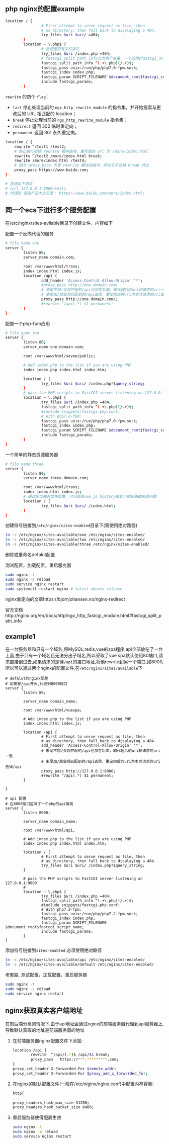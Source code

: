 

## php nginx的配置example

```bash
location / {
                # First attempt to serve request as file, then
                # as directory, then fall back to displaying a 404.
                try_files $uri $uri/ =404;
        }
        location ~ \.php$ {
        		# 检测是否有文件存在
                try_files $uri /index.php =404;
                # fastcgi_split_path_info分为两个变量，一个成为$fastcgi_script_name的值，另一个成为fastcgi_path_info的值
                fastcgi_split_path_info ^(.+\.php)(/.+)$;
                fastcgi_pass unix:/run/php/php7.0-fpm.sock;
                fastcgi_index index.php;
                fastcgi_param SCRIPT_FILENAME $document_root$fastcgi_script_name;
                include fastcgi_params;
        }
```

`rewrite` 的四个 `flag`：

-  `last` 停止处理当前的 `ngx_http_rewrite_module` 的指令集，并开始搜索与更改后的 URL 相匹配的 location；
-  `break` 停止处理当前的 `ngx_http_rewrite_module` 指令集；
-  `redirect` 返回 302 临时重定向；
-  `permanent` 返回 301 永久重定向。

```bash
location / {
    rewrite ^/test1 /test2;
    # 终止执行后续 rewrite 模块指令，重写后的 url 为 /more/index.html
    rewrite ^/test2 /more/index.html break;  
    rewrite /more/index.html /test4;
    # 因为 proxy_pass 不是 rewrite 模块的指令，所以它不会被 break 终止
    proxy_pass https://www.baidu.com; 
}

# 发送如下请求
# curl 127.0.0.1:8080/test1 
# 代理到 百度产品大全页面： https://www.baidu.com/more/index.html;
```



## 同一个ecs下进行多个服务配置

在/etc/nginx/sites-avilable目录下创建文件，内容如下

配置一个反向代理的服务

```bash
# file_name one
server {
        listen 80;
        server_name domain.com;

        root /var/www/html/trans;
        index index.html index.js;
        location /api {
                add_header 'Access-Control-Allow-Origin' '*';
                #proxy_pass http://one.domain.com;
                # 末尾不加/会将匹配的/api也加在后面，即代理后的uri和请求的uri一致
                # 末尾加/就会将匹配到的/api去除，重定向后的uri为本次请求的uri去掉/api
                proxy_pass http://one.domain.com/;
                #rewrite ^/api(.*) $1 permanent;
        }
}
```

配置一个php-fpm应用

```bash
# file_name two
server {
        listen 80;
        server_name one.domain.com;

        root /var/www/html/seven/public;

        # Add index.php to the list if you are using PHP
        index index.php index.html index.htm;

        location / {
                try_files $uri $uri/ /index.php?$query_string;
        }
        # pass the PHP scripts to FastCGI server listening on 127.0.0.1:9000
        location ~ \.php$ {
                try_files $uri /index.php =404;
                fastcgi_split_path_info ^(.+\.php)(/.+)$;
                #include snippets/fastcgi-php.conf;
                # With php7.0-fpm:
                fastcgi_pass unix:/run/php/php7.0-fpm.sock;
                fastcgi_index index.php;
                fastcgi_param SCRIPT_FILENAME $document_root$fastcgi_script_name;
                include fastcgi_params;
        }
}
```

一个简单的静态资源服务器

```bash
# file_name three
server {
        listen 80;
        server_name three.domain.com;

        root /var/www/html/trans;
        index index.html index.js;
        # 通过定位静态文件位置，可以结局vue.js history模式下刷新路由失效问题
        location / {
                try_files $uri $uri/ /index.html;
        }
}
```

创建符号链接到``/etc/nginx/sites-enabled``目录下(需使用绝对路径)

```bash
ln -s /etc/nginx/sites-available/one /etc/nginx/sites-enabled/
ln -s /etc/nginx/sites-available/two /etc/nginx/sites-enabled/
ln -s /etc/nginx/sites-available/three /etc/nginx/sites-enabled/
```

删除或重命名defalut配置

测试配置，加载配置，重启服务器

```bash
sudo nginx -t
sudo nginx -s reload
sudo service nginx restart
sudo systemctl restart nginx # latest ubuntu release
```



nginx重定向的文章https://bjornjohansen.no/nginx-redirect

官方文档http://nginx.org/en/docs/http/ngx_http_fastcgi_module.html#fastcgi_split_path_info



## example1

在一台服务器和只有一个域名,将MySQL,redis,vue的spa程序,api全部放在了一台上面,由于只有一个域名且无法分出子域名,所以采取了vue spa默认使用80端口,请求直接倒过去,如果请求的是待``/api``的接口地址,将他rewrite到另一个端口,如8000,所以可以通过两个nginx的配置文件,在``/etc/nginx/sites/available``下

```nginx
# defalut的nginx配置
# 如果是/api开头,代理到8000端口
server {
        listen 80;

        server_name domain_name;

        root /var/www/html/vuespa;

        # Add index.php to the list if you are using PHP
        index index.html index.js;

        location /api {
                # First attempt to serve request as file, then
                # as directory, then fall back to displaying a 404.
                add_header 'Access-Control-Allow-Origin' '*';
                # 末尾不加/会将匹配的/api也加在后面，即代理后的uri和请求的uri一致
                # 末尾加/就会将匹配到的/api去除，重定向后的uri为本次请求的uri去掉/api
                proxy_pass http://127.0.0.1:8000;
                #rewrite ^/api(.*) $1 permanent;
        }

}
```



```nginx
# api 配置
# 在8000端口监听了一个php的api服务
server {
        listen 8000;

        server_name domain_name;

        root /var/www/html/api;

        # Add index.php to the list if you are using PHP
        index index.php index.html index.htm;

        location / {
                # First attempt to serve request as file, then
                # as directory, then fall back to displaying a 404.
                try_files $uri $uri/ /index.php?$query_string;
        }

        # pass the PHP scripts to FastCGI server listening on 127.0.0.1:9000
        #
        location ~ \.php$ {
                try_files $uri /index.php =404;
                fastcgi_split_path_info ^(.+\.php)(/.+)$;
                #include snippets/fastcgi-php.conf;
                # With php7.2-fpm:
                fastcgi_pass unix:/run/php/php7.2-fpm.sock;
                fastcgi_index index.php;
                fastcgi_param SCRIPT_FILENAME $document_root$fastcgi_script_name;
                include fastcgi_params;
        }
}

```

添加符号链接到``sites-enabled`` 必须使用绝对路径

```bash
ln -s /etc/nginx/sites-available/api /etc/nginx/sites-enabled/
ln -s /etc/nginx/sites-available/default /etc/nginx/sites-enabled/
```

老套路, 测试配置，加载配置，重启服务器

```bash
sudo nginx -t
sudo nginx -s reload
sudo service nginx restart
```

## nginx获取真实客户端地址

在前后端分离的情况下,由于api地址会通过nginx的前端服务器代理到api服务器上,导致默认获取的地址是前端服务器的地址

1. 在前端服务器nginx配置文件下添加:

   ```bash
   location /api { 
           rewrite  ^/api/(.*)$ /api/$1 break;
           proxy_pass   https://***.*********.com;
   }
   proxy_set_header X-Forwarded-For $remote_addr;
   proxy_set_header X-Forwarded-For $proxy_add_x_forwarded_for;
   ```

2. 在nginx的默认配置文件(一般在/etc/niginx/nginx.conf)中配置内存容量:

   ```bash
   http{
   ...
   proxy_headers_hash_max_size 51200;
   proxy_headers_hash_bucket_size 6400;
   ```

3. 重启服务器使得配置生效

   ```bash
   sudo nginx -t
   sudo nginx -s reload
   sudo service nginx restart
   ```

   